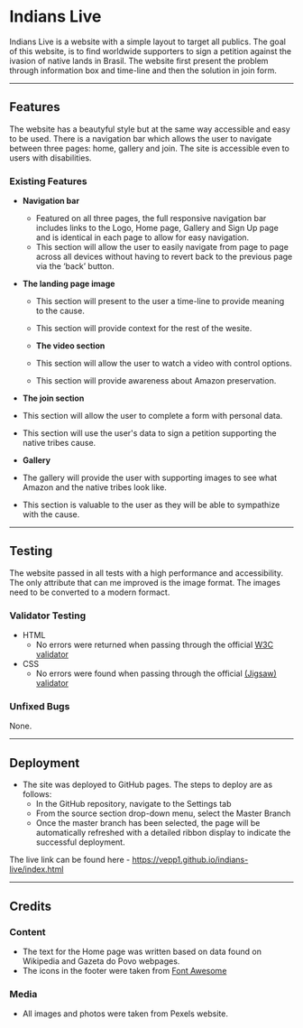 # Indians Live

Indians Live is a website with a simple layout to target all publics. The goal of this website, is to find worldwide supporters to sign a petition against the ivasion of native lands in Brasil. The website first present the problem through information box and time-line and then the solution in join form.

----

## Features 

The website has a beautyful style but at the same way accessible and easy to be used. There is a navigation bar which allows the user to navigate between three pages: home, gallery and join. The site is accessible even to users with disabilities.

### Existing Features

- __Navigation bar__

    - Featured on all three pages, the full responsive navigation bar includes links to the Logo, Home page, Gallery and Sign Up page and is identical in each page to allow for easy navigation.
    - This section will allow the user to easily navigate from page to page across all devices without having to revert back to the previous page via the ‘back’ button.

- __The landing page image__

  - This section will present to the user a time-line to provide meaning to the cause. 
  - This section will provide context for the rest of the wesite. 

  - __The video section__

  - This section will allow the user to watch a video with control options. 
  - This section will provide awareness about Amazon preservation.

 - __The join section__

  - This section will allow the user to complete a form with personal data. 
  - This section will use the user's data to sign a petition supporting the native tribes cause.

   - __Gallery__

  - The gallery will provide the user with supporting images to see what Amazon and the native tribes look like. 
  - This section is valuable to the user as they will be able to sympathize with the cause. 

----

  ## Testing 

The website passed in all tests with a high performance and accessibility. The only attribute that can me improved is the image format. The images need to be converted to a modern formact.


### Validator Testing 

- HTML
  - No errors were returned when passing through the official [W3C validator](https://validator.w3.org/nu/?doc=https%3A%2F%2Fcode-institute-org.github.io%2Flove-running-2.0%2Findex.html)
- CSS
  - No errors were found when passing through the official [(Jigsaw) validator](https://jigsaw.w3.org/css-validator/validator?uri=https%3A%2F%2Fvalidator.w3.org%2Fnu%2F%3Fdoc%3Dhttps%253A%252F%252Fcode-institute-org.github.io%252Flove-running-2.0%252Findex.html&profile=css3svg&usermedium=all&warning=1&vextwarning=&lang=en#css)

### Unfixed Bugs

None. 

----

## Deployment

- The site was deployed to GitHub pages. The steps to deploy are as follows: 
  - In the GitHub repository, navigate to the Settings tab 
  - From the source section drop-down menu, select the Master Branch
  - Once the master branch has been selected, the page will be automatically refreshed with a detailed ribbon display to indicate the successful deployment. 

The live link can be found here - https://vepp1.github.io/indians-live/index.html

----

## Credits 

### Content 

- The text for the Home page was written based on data found on Wikipedia and Gazeta do Povo webpages.
- The icons in the footer were taken from [Font Awesome](https://fontawesome.com/)

### Media

- All images and photos were taken from Pexels website.